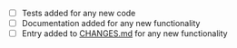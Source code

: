 <!-- Please ensure that your PR includes the following, as needed -->

- [ ] Tests added for any new code
- [ ] Documentation added for any new functionality
- [ ] Entry added to [CHANGES.md](./CHANGES.md) for any new functionality
